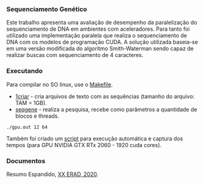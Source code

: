 ### Sequenciamento Genético
Este trabalho apresenta  uma avaliação de desempenho da paralelização do sequenciamento de DNA em ambientes com aceleradores. Para tanto foi utilizado  uma implementação paralela que realiza o sequenciamento de DNA com os modelos de programação CUDA. A solução utilizada baseia-se em uma versão modificada do algoritmo Smith-Waterman sendo capaz de realizar buscas com sequenciamento de 4 caracteres.

### Executando
Para compilar no SO linux, use o [Makefile](https://github.com/cristianokunas/Sequenciamento_Genetico/blob/main/Makefile).
* [1criar](https://github.com/cristianokunas/Sequenciamento_Genetico/blob/main/1criar.c) - cria arquivos de texto com as sequências (tamanho do arquivo: TAM = 1GB).
* [seqgene]() - realiza a pesquisa, recebe como parâmetros a quantidade de blocos e threads.
```
./gpu.out 12 64
```

Também foi criado um [script](https://github.com/cristianokunas/Sequenciamento_Genetico/blob/main/run.sh) para execução automática e captura dos tempos (para GPU NVIDIA GTX RTx 2060 - 1920 cuda cores).

### Documentos
Resumo Espandido, [XX ERAD, 2020](https://sol.sbc.org.br/index.php/eradrs/article/view/10744).

